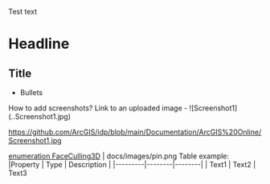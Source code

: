 Test text

# Headline

## Title

* Bullets

How to add screenshots?
Link to an uploaded image - ![Screenshot1] (..Screenshot1.jpg)

https://github.com/ArcGIS/idp/blob/main/Documentation/ArcGIS%20Online/Screenshot1.jpg

[enumeration FaceCulling3D](CIMEnumerations.md#enumeration-faceculling3d) |
docs/images/pin.png
Table example:
|Property | Type | Description | 
|---------|--------|--------|
| Text1 | Text2 | Text3
